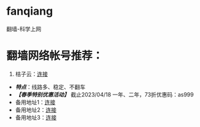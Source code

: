 # fanqiang

翻墙-科学上网

# 翻墙网络帐号推荐：

1. 桔子云：[连接](https://juzi991.com/auth/register?code=xU89)

- ***特点***：线路多、稳定、不翻车
- ***【春季特别优惠活动】*** 截止2023/04/18
  一年、二年，73折优惠码：as999
- 备用地址1：[连接](https://juzi880.net/auth/register?code=xU89)
- 备用地址2：[连接](https://juzi770.net/auth/register?code=xU89)
- 备用地址3：[连接](https://juzi991.net/auth/register?code=xU89)
